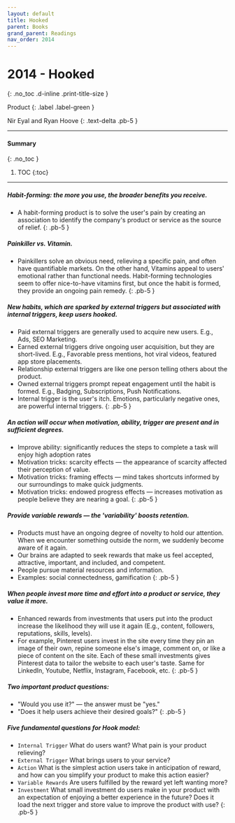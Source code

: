 ```yaml
---
layout: default
title: Hooked
parent: Books
grand_parent: Readings
nav_order: 2014
---
```


# 2014 - Hooked
{: .no_toc .d-inline .print-title-size }

Product
{: .label .label-green }

Nir Eyal and Ryan Hoove
{: .text-delta .pb-5 }

---

#### Summary 
{: .no_toc }

1. TOC
{:toc}

---

##### Habit-forming: the more you use, the broader benefits you receive.
- A habit-forming product is to solve the user's pain by creating an association to identify the company's product or service as the source of relief.
{: .pb-5 }

##### Painkiller vs. Vitamin.
- Painkillers solve an obvious need, relieving a specific pain, and often have quantifiable markets. On the other hand, Vitamins appeal to users' emotional rather than functional needs. Habit-forming technologies seem to offer nice-to-have vitamins first, but once the habit is formed, they provide an ongoing pain remedy.
{: .pb-5 }

##### New habits, which are sparked by external triggers but associated with internal triggers, keep users hooked.
- Paid external triggers are generally used to acquire new users. E.g., Ads, SEO Marketing.
- Earned external triggers drive ongoing user acquisition, but they are short-lived. E.g., Favorable press mentions, hot viral videos, featured app store placements.
- Relationship external triggers are like one person telling others about the product.
- Owned external triggers prompt repeat engagement until the habit is formed. E.g., Badging, Subscriptions, Push Notifications.
- Internal trigger is the user's itch. Emotions, particularly negative ones, are powerful internal triggers.
{: .pb-5 }

##### An action will occur when motivation, ability, trigger are present and in sufficient degrees.
- Improve ability: significantly reduces the steps to complete a task will enjoy high adoption rates
- Motivation tricks: scarcity effects — the appearance of scarcity affected their perception of value.
- Motivation tricks: framing effects — mind takes shortcuts informed by our surroundings to make quick judgments.
- Motivation tricks: endowed progress effects — increases motivation as people believe they are nearing a goal.
{: .pb-5 }

##### Provide variable rewards — the 'variability' boosts retention.
- Products must have an ongoing degree of novelty to hold our attention. When we encounter something outside the norm, we suddenly become aware of it again.
- Our brains are adapted to seek rewards that make us feel accepted, attractive, important, and included, and competent.
- People pursue material resources and information.
- Examples: social connectedness, gamification
{: .pb-5 }

##### When people invest more time and effort into a product or service, they value it more. 
- Enhanced rewards from investments that users put into the product increase the likelihood they will use it again (E.g., content, followers, reputations, skills, levels).
- For example, Pinterest users invest in the site every time they pin an image of their own, repine someone else's image, comment on, or like a piece of content on the site. Each of these small investments gives Pinterest data to tailor the website to each user's taste. Same for LinkedIn, Youtube, Netflix, Instagram, Facebook, etc.
{: .pb-5 }

##### Two important product questions:
- "Would you use it?" — the answer must be "yes."
- "Does it help users achieve their desired goals?"
{: .pb-5 }

##### Five fundamental questions for Hook model:
- `Internal Trigger` What do users want? What pain is your product relieving?
- `External Trigger` What brings users to your service?
- `Action` What is the simplest action users take in anticipation of reward, and how can you simplify your product to make this action easier?
- `Variable Rewards` Are users fulfilled by the reward yet left wanting more?
- `Investment` What small investment do users make in your product with an expectation of enjoying a better experience in the future? Does it load the next trigger and store value to improve the product with use?
{: .pb-5 }
